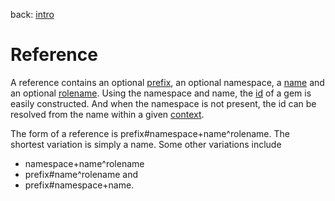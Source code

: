 back: [intro](../intro.md)

# Reference
A reference contains an optional [prefix](basics/prefix.md), an optional namespace, a [name](basics/name.md) and an optional [rolename](basics/rolename.md). Using the namespace and name, the [id](basics/id.md) of a gem is easily constructed. And when the namespace is not present, the id can be resolved from the name within a given [context](basics/context.md).

The form of a reference is prefix#namespace+name^rolename. The shortest variation is simply a name. Some other variations include
- namespace+name^rolename
- prefix#name^rolename and
- prefix#namespace+name.
